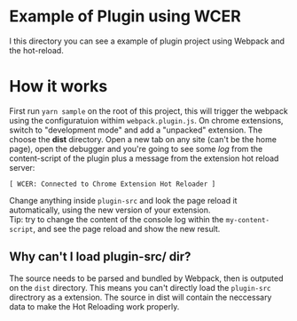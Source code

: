 # Example of Plugin using WCER

I this directory you can see a example of plugin project using Webpack and the hot-reload.

# How it works
First run `yarn sample` on the root of this project, this will trigger the webpack using the configuratuion withim `webpack.plugin.js`.
On chrome extensions, switch to "development mode" and add a "unpacked" extension. The choose the **dist** directory.
Open a new tab on any site (can't be the home page), open the debugger and you're going to see some *log* from the content-script of the plugin plus a message from the extension hot reload server:
```
[ WCER: Connected to Chrome Extension Hot Reloader ]
```
Change anything inside `plugin-src` and look the page reload it automatically, using the new version of your extension.  
Tip: try to change the content of the console log within the `my-content-script`, and see the page reload and show the new result.

## Why can't I load plugin-src/ dir?
The source needs to be parsed and bundled by Webpack, then is outputed on the `dist` directory. This means
you can't directly load the `plugin-src` directrory as a extension.
The source in dist will contain the neccessary data to make the Hot Reloading work properly.